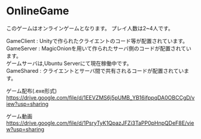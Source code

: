# OnlineGame
このゲームはオンラインゲームとなります。
プレイ人数は2~4人です。

GameClient : Unityで作られたクライエントのコード等が配置されています。  
GameServer : MagicOnionを用いて作られたサーバ側のコードが配置されています。  
ゲームサーバは,Ubuntu Serverにて現在稼働中です。  
GameShared : クライエントとサーバ間で共有されるコードが配置されています。  
  
ゲーム配布(.exe形式)  
https://drive.google.com/file/d/1EEVZMS6j5pUMB_YB16ifppqDA0OBCCgD/view?usp=sharing


ゲーム動画  
https://drive.google.com/file/d/1PsryTyK1QpazJFZi3TaPP0pHnpQDeF8E/view?usp=sharing
